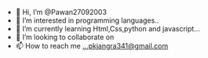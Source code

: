 - 👋 Hi, I’m @Pawan27092003
- 👀 I’m interested in programming languages..
- 🌱 I’m currently learning Html,Css,python and javascript...
- 💞️ I’m looking to collaborate on 
- 📫 How to reach me ...pkjangra341@gmail.com

<!---
Pawan27092003/Pawan27092003 is a ✨ special ✨ repository because its `README.md` (this file) appears on your GitHub profile.
You can click the Preview link to take a look at your changes.
--->
